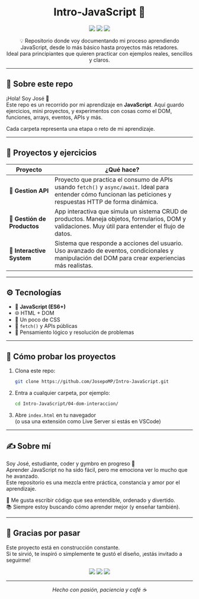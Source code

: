 <h1 align="center"> Intro‑JavaScript 🧠</h1>

<p align="center">
  <img src="https://img.shields.io/badge/JavaScript-Learning-orange?logo=javascript" />
  <img src="https://img.shields.io/badge/Status-En%20proceso-FF6B6B" />
  <img src="https://komarev.com/ghpvc/?username=JosepoMP&label=Vistas&color=orange" />
</p>

<p align="center">💡 Repositorio donde voy documentando mi proceso aprendiendo JavaScript, desde lo más básico hasta proyectos más retadores.<br> Ideal para principiantes que quieren practicar con ejemplos reales, sencillos y claros.</p>

---

## 🌟 Sobre este repo

¡Hola! Soy José 👋  
Este repo es un recorrido por mi aprendizaje en **JavaScript**. Aquí guardo ejercicios, mini proyectos, y experimentos con cosas como el DOM, funciones, arrays, eventos, APIs y más.

Cada carpeta representa una etapa o reto de mi aprendizaje.

---

## 🧪 Proyectos y ejercicios

| Proyecto                        | ¿Qué hace?                                                                 |
|---------------------------------|-----------------------------------------------------------------------------|
| **🧩 Gestion API**              | Proyecto que practica el consumo de APIs usando `fetch()` y `async/await`. Ideal para entender cómo funcionan las peticiones y respuestas HTTP de forma dinámica. |
| **🛒 Gestión de Productos**     | App interactiva que simula un sistema CRUD de productos. Maneja objetos, formularios, DOM y validaciones. Muy útil para entender el flujo de datos. |
| **🧠 Interactive System**       | Sistema que responde a acciones del usuario. Uso avanzado de eventos, condicionales y manipulación del DOM para crear experiencias más realistas. |


---

## ⚙️ Tecnologías

- 🧠 **JavaScript (ES6+)**
- 🌐 HTML + DOM
- 🎨 Un poco de CSS
- 🔄 `fetch()` y APIs públicas
- 🧩 Pensamiento lógico y resolución de problemas

---

## 🚀 Cómo probar los proyectos

1. Clona este repo:
   ```bash
   git clone https://github.com/JosepoMP/Intro-JavaScript.git
   ```
2. Entra a cualquier carpeta, por ejemplo:
   ```bash
   cd Intro-JavaScript/04-dom-interaccion/
   ```
3. Abre `index.html` en tu navegador  
   (o usa una extensión como Live Server si estás en VSCode)

---

## ✍️ Sobre mí

Soy José, estudiante, coder y gymbro en progreso 💪  
Aprender JavaScript no ha sido fácil, pero me emociona ver lo mucho que he avanzado.  
Este repositorio es una mezcla entre práctica, constancia y amor por el aprendizaje.  

💬 Me gusta escribir código que sea entendible, ordenado y divertido.  
📚 Siempre estoy buscando cómo aprender mejor (y enseñar también).

---

## 🧡 Gracias por pasar

Este proyecto está en construcción constante.  
Si te sirvió, te inspiró o simplemente te gustó el diseño, ¡estás invitado a seguirme!

<p align="center">
  <a href="https://github.com/JosepoMP" target="_blank"><img src="https://img.shields.io/badge/GitHub-@JosepoMP-181717?logo=github" /></a>
  <a href="mailto:jos*****@gmail.com"><img src="https://img.shields.io/badge/Gmail-Contacto-D14836?logo=gmail&logoColor=white" /></a>
  <a href="https://www.linkedin.com/in/josepatino" target="_blank"><img src="https://img.shields.io/badge/LinkedIn-José_Patiño-0077B5?logo=linkedin&logoColor=white" /></a>
</p>

---

<p align="center"><i>Hecho con pasión, paciencia y café ☕</i></p>
